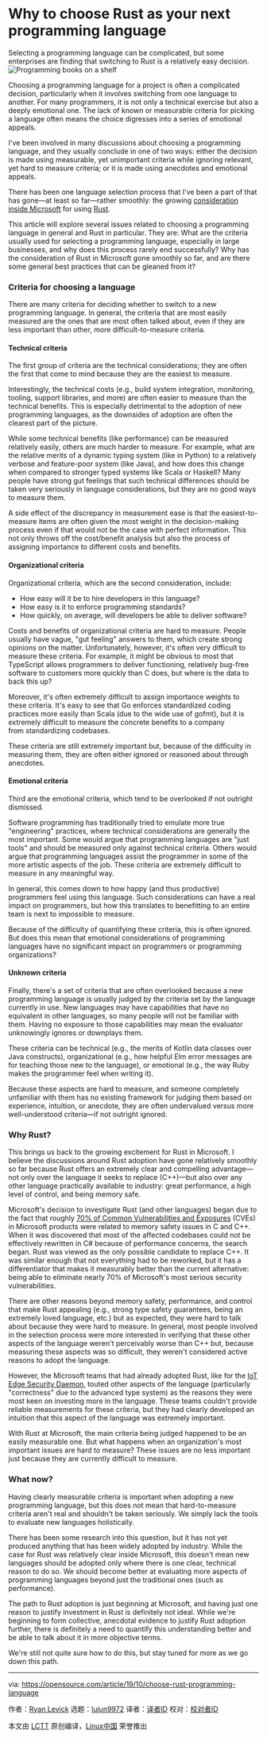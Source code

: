 [#]: collector: (lujun9972)
[#]: translator: (MATRIXKOO)
[#]: reviewer: ( )
[#]: publisher: ( )
[#]: url: ( )
[#]: subject: (Why to choose Rust as your next programming language)
[#]: via: (https://opensource.com/article/19/10/choose-rust-programming-language)
[#]: author: (Ryan Levick https://opensource.com/users/ryanlevick)

Why to choose Rust as your next programming language
======
Selecting a programming language can be complicated, but some
enterprises are finding that switching to Rust is a relatively easy
decision.
![Programming books on a shelf][1]

Choosing a programming language for a project is often a complicated decision, particularly when it involves switching from one language to another. For many programmers, it is not only a technical exercise but also a deeply emotional one. The lack of known or measurable criteria for picking a language often means the choice digresses into a series of emotional appeals.

I've been involved in many discussions about choosing a programming language, and they usually conclude in one of two ways: either the decision is made using measurable, yet unimportant criteria while ignoring relevant, yet hard to measure criteria; or it is made using anecdotes and emotional appeals.

There has been one language selection process that I've been a part of that has gone—at least so far—rather smoothly: the growing [consideration inside Microsoft][2] for using [Rust][3].

This article will explore several issues related to choosing a programming language in general and Rust in particular. They are: What are the criteria usually used for selecting a programming language, especially in large businesses, and why does this process rarely end successfully? Why has the consideration of Rust in Microsoft gone smoothly so far, and are there some general best practices that can be gleaned from it?

### Criteria for choosing a language

There are many criteria for deciding whether to switch to a new programming language. In general, the criteria that are most easily measured are the ones that are most often talked about, even if they are less important than other, more difficult-to-measure criteria.

#### Technical criteria

The first group of criteria are the technical considerations; they are often the first that come to mind because they are the easiest to measure.

Interestingly, the technical costs (e.g., build system integration, monitoring, tooling, support libraries, and more) are often easier to measure than the technical benefits. This is especially detrimental to the adoption of new programming languages, as the downsides of adoption are often the clearest part of the picture.

While some technical benefits (like performance) can be measured relatively easily, others are much harder to measure. For example, what are the relative merits of a dynamic typing system (like in Python) to a relatively verbose and feature-poor system (like Java), and how does this change when compared to stronger typed systems like Scala or Haskell? Many people have strong gut feelings that such technical differences should be taken very seriously in language considerations, but they are no good ways to measure them.

A side effect of the discrepancy in measurement ease is that the easiest-to-measure items are often given the most weight in the decision-making process even if that would not be the case with perfect information. This not only throws off the cost/benefit analysis but also the process of assigning importance to different costs and benefits.

#### Organizational criteria

Organizational criteria, which are the second consideration, include:

  * How easy will it be to hire developers in this language?
  * How easy is it to enforce programming standards?
  * How quickly, on average, will developers be able to deliver software?



Costs and benefits of organizational criteria are hard to measure. People usually have vague, "gut feeling" answers to them, which create strong opinions on the matter. Unfortunately, however, it's often very difficult to measure these criteria. For example, it might be obvious to most that TypeScript allows programmers to deliver functioning, relatively bug-free software to customers more quickly than C does, but where is the data to back this up?

Moreover, it's often extremely difficult to assign importance weights to these criteria. It's easy to see that Go enforces standardized coding practices more easily than Scala (due to the wide use of gofmt), but it is extremely difficult to measure the concrete benefits to a company from standardizing codebases.

These criteria are still extremely important but, because of the difficulty in measuring them, they are often either ignored or reasoned about through anecdotes.

#### Emotional criteria

Third are the emotional criteria, which tend to be overlooked if not outright dismissed.

Software programming has traditionally tried to emulate more true "engineering" practices, where technical considerations are generally the most important. Some would argue that programming languages are "just tools" and should be measured only against technical criteria. Others would argue that programming languages assist the programmer in some of the more artistic aspects of the job. These criteria are extremely difficult to measure in any meaningful way.

In general, this comes down to how happy (and thus productive) programmers feel using this language. Such considerations can have a real impact on programmers, but how this translates to benefitting to an entire team is next to impossible to measure.

Because of the difficulty of quantifying these criteria, this is often ignored. But does this mean that emotional considerations of programming languages have no significant impact on programmers or programming organizations?

#### Unknown criteria

Finally, there's a set of criteria that are often overlooked because a new programming language is usually judged by the criteria set by the language currently in use. New languages may have capabilities that have no equivalent in other languages, so many people will not be familiar with them. Having no exposure to those capabilities may mean the evaluator unknowingly ignores or downplays them.

These criteria can be technical (e.g., the merits of Kotlin data classes over Java constructs), organizational (e.g., how helpful Elm error messages are for teaching those new to the language), or emotional (e.g., the way Ruby makes the programmer feel when writing it).

Because these aspects are hard to measure, and someone completely unfamiliar with them has no existing framework for judging them based on experience, intuition, or anecdote, they are often undervalued versus more well-understood criteria—if not outright ignored.

### Why Rust?

This brings us back to the growing excitement for Rust in Microsoft. I believe the discussions around Rust adoption have gone relatively smoothly so far because Rust offers an extremely clear and compelling advantage—not only over the language it seeks to replace (C++)—but also over any other language practically available to industry: great performance, a high level of control, and being memory safe.

Microsoft's decision to investigate Rust (and other languages) began due to the fact that roughly [70% of Common Vulnerabilities and Exposures][4] (CVEs) in Microsoft products were related to memory safety issues in C and C++. When it was discovered that most of the affected codebases could not be effectively rewritten in C# because of performance concerns, the search began. Rust was viewed as the only possible candidate to replace C++. It was similar enough that not everything had to be reworked, but it has a differentiator that makes it measurably better than the current alternative: being able to eliminate nearly 70% of Microsoft's most serious security vulnerabilities.

There are other reasons beyond memory safety, performance, and control that make Rust appealing (e.g., strong type safety guarantees, being an extremely loved language, etc.) but as expected, they were hard to talk about because they were hard to measure. In general, most people involved in the selection process were more interested in verifying that these other aspects of the language weren't perceivably worse than C++ but, because measuring these aspects was so difficult, they weren't considered active reasons to adopt the language.

However, the Microsoft teams that had already adopted Rust, like for the [IoT Edge Security Daemon][5], touted other aspects of the language (particularly "correctness" due to the advanced type system) as the reasons they were most keen on investing more in the language. These teams couldn't provide reliable measurements for these criteria, but they had clearly developed an intuition that this aspect of the language was extremely important.

With Rust at Microsoft, the main criteria being judged happened to be an easily measurable one. But what happens when an organization's most important issues are hard to measure? These issues are no less important just because they are currently difficult to measure.

### What now?

Having clearly measurable criteria is important when adopting a new programming language, but this does not mean that hard-to-measure criteria aren't real and shouldn't be taken seriously. We simply lack the tools to evaluate new languages holistically.

There has been some research into this question, but it has not yet produced anything that has been widely adopted by industry. While the case for Rust was relatively clear inside Microsoft, this doesn't mean new languages should be adopted only where there is one clear, technical reason to do so. We should become better at evaluating more aspects of programming languages beyond just the traditional ones (such as performance).

The path to Rust adoption is just beginning at Microsoft, and having just one reason to justify investment in Rust is definitely not ideal. While we're beginning to form collective, anecdotal evidence to justify Rust adoption further, there is definitely a need to quantify this understanding better and be able to talk about it in more objective terms.

We're still not quite sure how to do this, but stay tuned for more as we go down this path.

--------------------------------------------------------------------------------

via: https://opensource.com/article/19/10/choose-rust-programming-language

作者：[Ryan Levick][a]
选题：[lujun9972][b]
译者：[译者ID](https://github.com/译者ID)
校对：[校对者ID](https://github.com/校对者ID)

本文由 [LCTT](https://github.com/LCTT/TranslateProject) 原创编译，[Linux中国](https://linux.cn/) 荣誉推出

[a]: https://opensource.com/users/ryanlevick
[b]: https://github.com/lujun9972
[1]: https://opensource.com/sites/default/files/styles/image-full-size/public/lead-images/books_programming_languages.jpg?itok=KJcdnXM2 (Programming books on a shelf)
[2]: https://msrc-blog.microsoft.com/tag/rust
[3]: https://www.rust-lang.org/
[4]: https://github.com/microsoft/MSRC-Security-Research/blob/master/presentations/2019_02_BlueHatIL/2019_01%20-%20BlueHatIL%20-%20Trends%2C%20challenge%2C%20and%20shifts%20in%20software%20vulnerability%20mitigation.pdf
[5]: https://msrc-blog.microsoft.com/2019/09/30/building-the-azure-iot-edge-security-daemon-in-rust/
